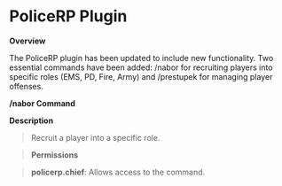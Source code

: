 # PoliceRP Plugin

**Overview**

The PoliceRP plugin has been updated to include new functionality. Two essential commands have been added: /nabor for recruiting players into specific roles (EMS, PD, Fire, Army) and /prestupek for managing player offenses.

**/nabor Command**

**Description**
> Recruit a player into a specific role.

> **Permissions**

> **policerp.chief**: Allows access to the command.
> 
